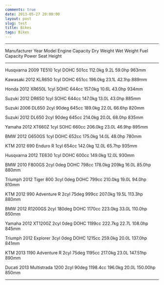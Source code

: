 ```yaml
---
comments: true
date: 2013-05-27 20:00:00
layout: post
slug: test
title: Bikes
tags: Bikes
---
```


-----------------------------------------------------------------------------------------------------------------------------------
 Manufacturer   Year   Model            Engine           Capacity   Dry Weight   Wet Weight   Fuel Capacity   Power    Seat Height
-------------- ------ ---------------- ---------------- ---------- ------------ ------------ --------------- ------- --------------
Husqvarna      2009   TE510            1cyl DOHC        501cc      112.0kg                   9.2L            59.0hp   963mm

Kawasaki       2012   KLR650           1cyl DOHC        651cc      196.0kg                   23.1L           42.1hp   889mm

Honda          2012   XR650L           1cyl SOHC        644cc      157.0kg                   10.6L           43.0hp   934mm

Suzuki         2012   DR650            1cyl SOHC        644cc      147.0kg                   13.0L           43.0hp   885mm

Suzuki         2006   DL650            2cyl 90deg       645cc      189.0kg                   22.0L           66.6hp   820mm

Suzuki         2012   DL650            2cyl 90deg       645cc                   214.0kg      20.0L           68.0hp   835mm

Yamaha         2012   XT660Z           1cyl SOHC        660cc      206.0kg                   23.0L           46.9hp   895mm

BMW            2012   G650GS           1cyl DOHC        652cc      175.0kg                   14.0L           48.0hp   780mm

KTM            2012   690 Enduro R     1cyl             654cc      142.0kg                   12.0L           65.7hp   935mm

Husqvarna      2012   TE630            1cyl DOHC        600cc      149.0kg                   12.0L                    930mm

BMW            2010   F800GS           2cyl 0deg DOHC   798cc      178.0kg      209kg        16.0L           85.0hp   880mm

Triumph        2012   Tiger 800        3cyl 0deg DOHC   799cc      210.0kg                   19.0L           94.0hp   810mm

KTM            2012   990 Adventure R  2cyl 75deg       999cc      207.0kg                   19.5L           113.3hp  880mm

BMW            2012   R1200GS          2cyl 180deg DOHC 1170cc     223.0kg                   33.0L           110.0hp  850mm

Yamaha         2012   XT1200Z          2cyl 0deg DOHC   1199cc     222.7kg                   22.7L           108.0hp  845mm

Triumph        2012   Explorer         3cyl 0deg DOHC   1215cc                  259.0kg      20.0L           137.0hp  841mm

KTM            2013   1190 Adventure R 2cyl 75deg       1195cc     217.0kg                   23.0L           147.51hp 890mm

Ducati         2013   Multistrada 1200 2cyl 90deg       1198.4cc   196.0kg                   20.0L           150.00hp 850mm


----


